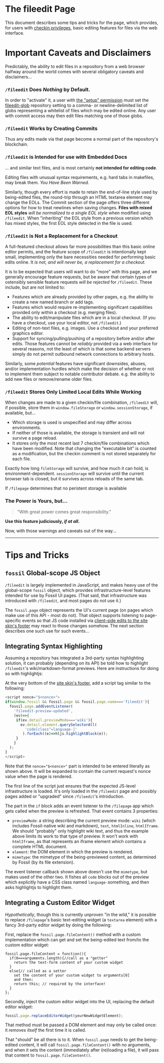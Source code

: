 # The fileedit Page

This document describes some tips and tricks for the [](/fileedit)
page, which provides, for users with [checkin
privileges](./caps/index.md), basic editing features for files via the
web interface.

# Important Caveats and Disclaimers

Predictably, the ability to edit files in a repository from a web
browser halfway around the world comes with several obligatory caveats
and disclaimers...

### `/fileedit` Does *Nothing* by Default.

In order to "activate" it, a user with [the "setup"
permission](./caps/index.md) must set the
[fileedit-glob](/help?cmd=fileedit-glob) repository setting to a
comma- or newline-delimited list of globs representing a whitelist of
files which may be edited online. Any user with commit access may then
edit files matching one of those globs.

### `/fileedit` **Works by Creating Commits**

Thus any edits made via that page become a normal part of the
repository's blockchain.

### `/fileedit` is **Intended for use with Embedded Docs**

... and similar text files, and is most certainly
**not intended for editing code**.

Editing files with unusual syntax requirements, e.g. hard tabs in
makefiles, may break them. *You Have Been Warned.*

Similarly, though every effort is made to retain the end-of-line
style used by being-edited files, the round-trip through an HTML
textarea element may change the EOLs. The Commit section of the page
offers three different options for how to treat newlines when saving
changes. **Files with mixed EOL styles** *will be normalized to a single
EOL style* when modified using `/fileedit`. When "inheriting" the EOL
style from a previous version which has mixed styles, the first EOL
style detected in the file is used.

### `/fileedit` **is Not a Replacement for a Checkout**

A full-featured checkout allows far more possibilities than this basic
online editor permits, and the feature scope of `/fileedit` is
intentionally kept small, implementing only the bare necessities
needed for performing basic edits online. It *is not, and will never
be, a replacement for a checkout.*

It is to be expected that users will want to do "more" with this
page, and we generally encourage feature requests, but be aware that
certain types of ostensibly sensible feature requests *will be
rejected* for `/fileedit`. These include, but are not limited to:

- Features which are already provided by other pages, e.g.
the ability to create a new named branch or add tags.
- Features which would require re-implementing significant
capabilities provided only within a checkout (e.g. merging files).
- The ability to edit/manipulate files which are in a local
checkout. (If you have a checkout, use your local editor, not
`/fileedit`.)
- Editing of non-text files, e.g. images. Use a checkout and your
preferred graphics editor.
- Support for syncing/pulling/pushing of a repository before and/or
after edits. Those features cannot be *reliably* provided via a web
interface for several reasons, not the least of which is that some
backend servers simply do not permit outbound network connections to
arbitrary hosts.

Similarly, some *potential* features have significant downsides,
abuses, and/or implementation hurdles which make the decision of
whether or not to implement them subject to notable contributor
debate. e.g. the ability to add new files or remove/rename older
files.


### `/fileedit` **Stores Only Limited Local Edits While Working**

When changes are made to a given checkin/file combination,
`/fileedit` will, if possible, store them in `window.fileStorage`
or `window.sessionStorage`, if available, but...

- Which storage is used is unspecified and may differ across
  environments.
- If neither of those is available, the storage is transient and
  will not survive a page reload.
- It stores only the most recent last 7 checkin/file combinations
  which have been modified. Note that changing the "executable bit"
  is counted as a modification, but the checkin comment is not
  stored separately for each file.

Exactly how long `fileStorage` will survive, and how much it can hold,
is environment-dependent. `sessionStorage` will survive until the
current browser tab is closed, but it survives across reloads of the
same tab.

If `/filepage` determines that no peristent storage is available

### The Power is Yours, but...

> "With great power comes great responsibility."

**Use this feature judiciously, *if at all*.**

Now, with those warnings and caveats out of the way...

-----

# Tips and Tricks

## `fossil` Global-scope JS Object

`/fileedit` is largely implemented in JavaScript, and makes heavy use
of the global-scope `fossil` object, which provides
infrastructure-level features intended for use by Fossil UI pages.
(That said, that infrastructure was introduced with `/fileedit`, and
most pages do not use it.)

The `fossil.page` object represents the UI's current page (on pages
which make use of this API - most do not). That object supports
listening to page-specific events so that JS code installed via
[client-side edits to the site skin's footer](customskin.md) may react
to those changes somehow. The next section describes one such use for
such events...

## Integrating Syntax Highlighting

Assuming a repository has integrated a 3rd-party syntax highlighting
solution, it can probably (depending on its API) be told how to
highlight `/fileedit`'s wiki/markdown-format previews. Here are
instructions for doing so with highlightjs:

At the very bottom of the [site skin's footer](customskin.md), add a
script tag similar to the following:

```javascript
<script nonce="$<nonce>">
if(window.fossil && fossil.page && fossil.page.name==='fileedit'){
  fossil.page.addEventListener(
    'fileedit-preview-updated',
    (ev)=>{
     if(ev.detail.previewMode==='wiki'){
       ev.detail.element.querySelectorAll(
         'code[class^=language-]'
        ).forEach((e)=>hljs.highlightBlock(e));
     }
    }
  );
}
</script>
```

Note that the `nonce="$<nonce>"` part is intended to be entered
literally as shown above. It will be expanded to contain the current
request's nonce value when the page is rendered.

The first line of the script just ensures that the expected JS-level
infrastructure is loaded. It's only loaded in the `/fileedit` page and
possibly pages added or "upgraded" since `/fileedit`'s introduction.

The part in the `if` block adds an event listener to the `/filepage`
app which gets called when the preview is refreshed. That event
contains 3 properties:

- `previewMode`: a string describing the current preview mode: `wiki`
  (which includes Fossil-native wiki and markdown), `text`,
  `htmlInline`, `htmlIframe`. We should "probably" only highlight wiki
  text, and thus the example above limits its work to that type of
  preview. It won't work with `htmlIframe`, as that represents an
  iframe element which contains a complete HTML document.
- `element`: the DOM element in which the preview is rendered.
- `mimetype`: the mimetype of the being-previewed content, as determined
  by Fossil (by its file extension).

The event listener callback shown above doesn't use the `mimetype`,
but makes used of the other two. It fishes all `code` blocks out of
the preview which explicitly have a CSS class named
`language-`something, and then asks highlightjs to highlight them.

## Integrating a Custom Editor Widget

*Hypothetically*, though this is currently unproven "in the wild," it
is possible to replace `/filepage`'s basic text-editing widget (a
`textarea` element) with a fancy 3rd-party editor widget by doing the
following:

First, replace the `fossil.page.fileContent()` method with a custom
implementation which can get and set the being-edited text from/to the
custom editor widget:

```
fossil.page.fileContent = function(){
  if(0===arguments.length){//call as a "getter"
    return the text-form content of your custom widget
  }
  else{// called as a setter
    set the content of your custom widget to arguments[0]
    and then:
    return this; // required by the interface!
  }
};
```

Secondly, inject the custom editor widget into the UI, replacing
the default editor widget:

```javascript
fossil.page.replaceEditorWidget(yourNewWidgetElement);
```

That method must be passed a DOM element and may only be called once:
it *removes itself* the first time it is called.

That "should" be all there is to it. When `fossil.page` needs to get
the being-edited content, it will call `fossil.page.fileContent()` with no
arguments, and when it sets the content (immediately after (re)loading
a file), it will pass that content to `fossil.page.fileContent()`.
